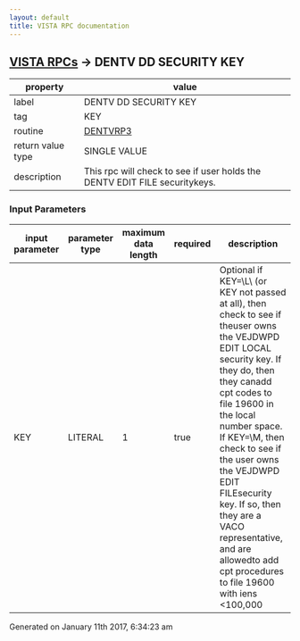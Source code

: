 ```yaml
---
layout: default
title: VISTA RPC documentation
---
```




## [VISTA RPCs](TableOfContent.md) &#8594; DENTV DD SECURITY KEY 

 property | value 
--- | --- 
 label | DENTV DD SECURITY KEY
 tag | KEY
 routine | [DENTVRP3](http://code.osehra.org/dox/Routine_DENTVRP3_source.html)
 return value type | SINGLE VALUE
 description | This rpc will check to see if user holds the DENTV EDIT FILE securitykeys.

### Input Parameters

| input parameter | parameter type | maximum data length | required | description | 
| --- | --- | --- | --- | --- | 
| KEY | LITERAL | 1 | true | Optional if KEY=\L\ (or KEY not passed at all), then check to see if theuser owns the VEJDWPD EDIT LOCAL security key.  If they do, then they canadd cpt codes to file 19600 in the local number space. If KEY=\M\, then check to see if the user owns the VEJDWPD EDIT FILEsecurity key.  If so, then they are a VACO representative, and are allowedto add cpt procedures to file 19600 with iens <100,000 | 




Generated on January 11th 2017, 6:34:23 am